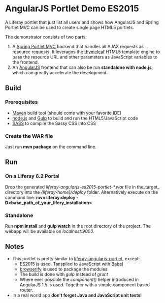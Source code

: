 AngularJS Portlet Demo ES2015
=============================

A Liferay portlet that just list all users and shows how AngularJS and Spring Portlet MVC can be used to create single page HTML5 portlets.

The demonstrator consists of two parts:

1. A [Spring Portlet MVC](http://docs.spring.io/spring/docs/4.0.x/spring-framework-reference/html/portlet.html) backend that handles all AJAX requests as resource requests. 
   It leverages the [thymeleaf](http://www.thymeleaf.org/) HTML5 template engine to pass the resource URL and other parameters as JavaScript variables to the frontend. 
2. An [AngularJS](https://angularjs.org/) frontend that can also be run **standalone with node.js**, which can greatly accelerate the development.

## Build

### Prerequisites
* [Maven](https://maven.apache.org/) build tool (should come with your favorite IDE)
* [node.js](http://nodejs.org/) and [Gulp](http://gulpjs.com/) to build and run the HTML5/JavaScript code
* [SASS](http://sass-lang.com/) to compile the Sassy CSS into CSS

### Create the WAR file

Just run **mvn package** on the command line.

## Run

### On a Liferay 6.2 Portal

Drop the generated _liferay-angularjs-es2015-portlet-*.war_ file in the_target_ directory into the *{liferay-home}/deploy* folder.
Alternatively execute on the command line: **mvn liferay:deploy -D\<base_path_of_your_lifery_installation\>**

### Standalone

Run **npm install** and **gulp watch** in the root directory of the project. The webapp will be available on *localhost:9000*.

## Notes

* This portlet is pretty similar to [liferay-angularjs-portlet](https://github.com/nonblocking/liferay-angularjs-portlet), except:
    * ES2015 is used. Tanspiled to JavaScript with [Babel](https://babeljs.io/)
    * [browserify](http://browserify.org/) is used to package the modules
    * The build is done with *gulp* instead of *grunt*
    * Where ever possible the *component()* helper introduced in AngularJS 1.5 is used. Together with a simple component based router.       
* In a real world app **don't forget Java and JavaScript unit tests**!




